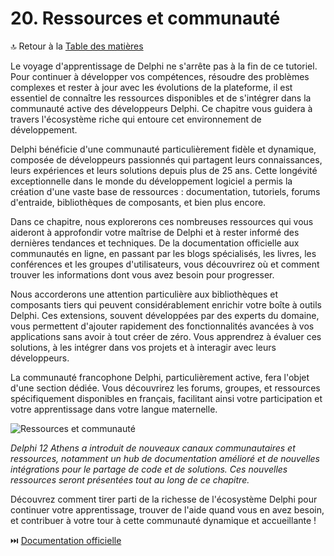 # 20. Ressources et communauté

🔝 Retour à la [Table des matières](/SOMMAIRE.md)

Le voyage d'apprentissage de Delphi ne s'arrête pas à la fin de ce tutoriel. Pour continuer à développer vos compétences, résoudre des problèmes complexes et rester à jour avec les évolutions de la plateforme, il est essentiel de connaître les ressources disponibles et de s'intégrer dans la communauté active des développeurs Delphi. Ce chapitre vous guidera à travers l'écosystème riche qui entoure cet environnement de développement.

Delphi bénéficie d'une communauté particulièrement fidèle et dynamique, composée de développeurs passionnés qui partagent leurs connaissances, leurs expériences et leurs solutions depuis plus de 25 ans. Cette longévité exceptionnelle dans le monde du développement logiciel a permis la création d'une vaste base de ressources : documentation, tutoriels, forums d'entraide, bibliothèques de composants, et bien plus encore.

Dans ce chapitre, nous explorerons ces nombreuses ressources qui vous aideront à approfondir votre maîtrise de Delphi et à rester informé des dernières tendances et techniques. De la documentation officielle aux communautés en ligne, en passant par les blogs spécialisés, les livres, les conférences et les groupes d'utilisateurs, vous découvrirez où et comment trouver les informations dont vous avez besoin pour progresser.

Nous accorderons une attention particulière aux bibliothèques et composants tiers qui peuvent considérablement enrichir votre boîte à outils Delphi. Ces extensions, souvent développées par des experts du domaine, vous permettent d'ajouter rapidement des fonctionnalités avancées à vos applications sans avoir à tout créer de zéro. Vous apprendrez à évaluer ces solutions, à les intégrer dans vos projets et à interagir avec leurs développeurs.

La communauté francophone Delphi, particulièrement active, fera l'objet d'une section dédiée. Vous découvrirez les forums, groupes, et ressources spécifiquement disponibles en français, facilitant ainsi votre participation et votre apprentissage dans votre langue maternelle.

![Ressources et communauté](https://placeholder-for-community.com/image.png)

*Delphi 12 Athens a introduit de nouveaux canaux communautaires et ressources, notamment un hub de documentation amélioré et de nouvelles intégrations pour le partage de code et de solutions. Ces nouvelles ressources seront présentées tout au long de ce chapitre.*

Découvrez comment tirer parti de la richesse de l'écosystème Delphi pour continuer votre apprentissage, trouver de l'aide quand vous en avez besoin, et contribuer à votre tour à cette communauté dynamique et accueillante !

⏭️ [Documentation officielle](/20-ressources-et-communaute/01-documentation-officielle.md)
